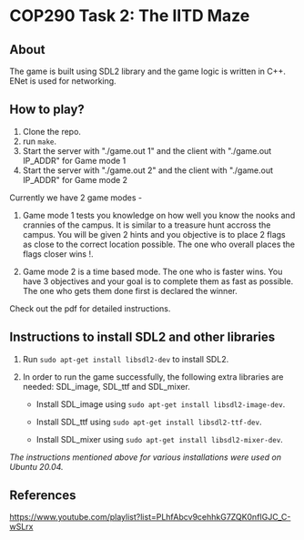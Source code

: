 # COP290 Task 2: The IITD Maze
## About
The game is built using SDL2 library and the game logic is written in C++. ENet is used for networking.
## How to play?
1. Clone the repo.
2. run ```make```.
3. Start the server with "./game.out 1" and the client with "./game.out IP\_ADDR" for Game mode 1
4. Start the server with "./game.out 2" and the client with "./game.out IP\_ADDR" for Game mode 2


Currently we have 2 game modes - 
1. Game mode 1 tests you knowledge on how well you know the nooks and crannies of the campus. It is similar to a treasure hunt accross the campus. You will be given 2 hints and you objective is to place 2 flags as close to the correct location possible. The one who overall places the flags closer wins !.

2. Game mode 2 is a time based mode. The one who is faster wins. You have 3 objectives and your goal is to complete them as fast as possible. The one who gets them done first is declared the winner.

Check out the pdf for detailed instructions.

## Instructions to install SDL2 and other libraries
1. Run `sudo apt-get install libsdl2-dev` to install SDL2.
2. In order to run the game successfully, the following extra libraries are needed: SDL_image, SDL_ttf and SDL_mixer.

    - Install SDL_image using `sudo apt-get install libsdl2-image-dev`.

    - Install SDL_ttf using `sudo apt-get install libsdl2-ttf-dev`.
    - Install SDL_mixer using `sudo apt-get install libsdl2-mixer-dev`.

*The instructions mentioned above for various installations were used on Ubuntu 20.04.*

## References 
https://www.youtube.com/playlist?list=PLhfAbcv9cehhkG7ZQK0nfIGJC_C-wSLrx

